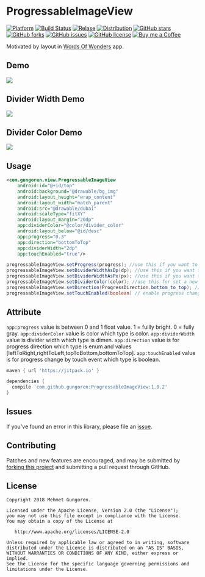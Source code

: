 # ProgressableImageView

[![Platform](https://img.shields.io/badge/platform-android-green.svg)](https://github.com/gungoren/ProgressableImageView/)
[![Build Status](https://travis-ci.org/gungoren/ProgressableImageView.svg?branch=master)](https://travis-ci.org/gungoren/ProgressableImageView)
[![Relase](https://img.shields.io/github/release/gungoren/ProgressableImageView.svg)](https://github.com/gungoren/ProgressableImageView/releases)
[![Distribution](https://jitpack.io/v/gungoren/ProgressableImageView.svg)](https://jitpack.io/#gungoren/ProgressableImageView)
[![GitHub stars](https://img.shields.io/github/stars/gungoren/ProgressableImageView.svg)](https://github.com/gungoren/ProgressableImageView/stargazers) 
[![GitHub forks](https://img.shields.io/github/forks/gungoren/ProgressableImageView.svg)](https://github.com/gungoren/ProgressableImageView/network/members)
[![GitHub issues](https://img.shields.io/github/issues/gungoren/ProgressableImageView.svg)](https://github.com/gungoren/ProgressableImageView/issues)
[![GitHub license](https://img.shields.io/github/license/gungoren/ProgressableImageView.svg)](https://github.com/gungoren/ProgressableImageView)
[![Buy me a Coffee](https://img.shields.io/badge/buy%20me%20a%20coffee-donate-green.svg)](https://ko-fi.com/D1D7MQC5) 

Motivated by layout in [Words Of Wonders](https://play.google.com/store/apps/details?id=com.fugo.wow) app.

## Demo
<img src="https://github.com/gungoren/ProgressableImageView/blob/master/art/progress.gif"/>

## Divider Width Demo
<img src="https://github.com/gungoren/ProgressableImageView/blob/master/art/divider_width.gif"/>

## Divider Color Demo
<img src="https://github.com/gungoren/ProgressableImageView/blob/master/art/divider_color.gif"/>

## Usage
```xml
<com.gungoren.view.ProgressableImageView
    android:id="@+id/top"
    android:background="@drawable/bg_img"
    android:layout_height="wrap_content"
    android:layout_width="match_parent"
    android:src="@drawable/dubai"
    android:scaleType="fitXY"
    android:layout_margin="20dp"
    app:dividerColor="@color/divider_color"
    android:layout_below="@id/desc"
    app:progress="0.3"
    app:direction="bottomToTop"
    app:dividerWidth="2dp"
    app:touchEnabled="true"/>
```

```java
progressableImageView.setProgress(progress); //use this if you want to progress
progressableImageView.setDividerWidthAsDp(dp); //use this if you want to change divider width. When it set to zero it will be invisible
progressableImageView.setDividerWidthAsPx(px); //use this if you want to change divider width. When it set to zero it will be invisible
progressableImageView.setDividerColor(color); //use this for set a new color divider color.
progressableImageView.setDirection(ProgressDirection.bottom_to_top); // use this if you wnat to change direction of progress available values [left_to_right, left_to_right, right_to_left, top_to_bottom, bottom_to_top]
progressableImageView.setTouchEnabled(boolean) // enable progress change with touch event
```

## Attribute
```app:progress``` value is between 0 and 1 float value. 1 = fullly bright. 0 = fully gray.
```app:dividerColor``` value is color which type is color.
```app:dividerWidth``` value is divider width which type is dimen.
```app:direction``` value is for progress direction which type is enum and values [leftToRight,rightToLeft,topToBottom,bottomToTop].
```app:touchEnabled``` value is for progress change by touch event which type is boolean.

```gradle
maven { url 'https://jitpack.io' }
```

```gradle
dependencies {
  compile 'com.github.gungoren:ProgressableImageView:1.0.2'
}
```

## Issues

If you've found an error in this library, please file an [issue][1].

## Contributing

Patches and new features are encouraged, and may be submitted by [forking this project][2] and submitting a pull request through GitHub. 

[1]: https://github.com/gungoren/ProgressableImageView/issues
[2]: https://github.com/gungoren/ProgressableImageView/fork

License
--------


    Copyright 2018 Mehmet Gungoren.

    Licensed under the Apache License, Version 2.0 (the "License");
    you may not use this file except in compliance with the License.
    You may obtain a copy of the License at

       http://www.apache.org/licenses/LICENSE-2.0

    Unless required by applicable law or agreed to in writing, software
    distributed under the License is distributed on an "AS IS" BASIS,
    WITHOUT WARRANTIES OR CONDITIONS OF ANY KIND, either express or implied.
    See the License for the specific language governing permissions and
    limitations under the License.
